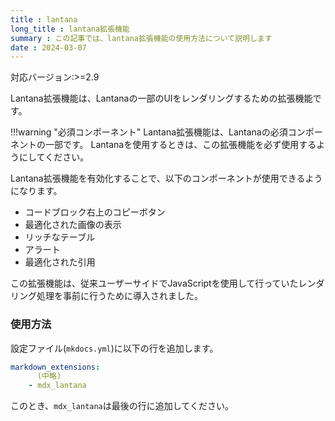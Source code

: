 ```yaml
---
title : lantana
long_title : lantana拡張機能
summary : この記事では、lantana拡張機能の使用方法について説明します
date : 2024-03-07
---
```


<span class="badge bg-primary">対応バージョン:>=2.9</span>

Lantana拡張機能は、Lantanaの一部のUIをレンダリングするための拡張機能です。

!!!warning "必須コンポーネント"
    Lantana拡張機能は、Lantanaの必須コンポーネントの一部です。
    Lantanaを使用するときは、この拡張機能を必ず使用するようにしてください。

Lantana拡張機能を有効化することで、以下のコンポーネントが使用できるようになります。

- コードブロック右上のコピーボタン
- 最適化された画像の表示
- リッチなテーブル
- アラート
- 最適化された引用

この拡張機能は、従来ユーザーサイドでJavaScriptを使用して行っていたレンダリング処理を事前に行うために導入されました。

### 使用方法
設定ファイル(`mkdocs.yml`)に以下の行を追加します。

```yml title="mkdocs.yml"
markdown_extensions:
      (中略)
    - mdx_lantana
```

このとき、`mdx_lantana`は最後の行に追加してください。